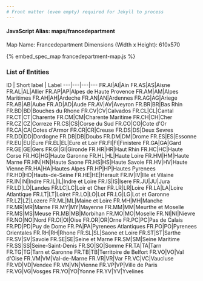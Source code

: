 ```yaml
---
# Front matter (even empty) required for Jekyll to process
---
```


#### JavaScript Alias: maps/francedepartment

Map Name: Francedepartment
Dimensions (Width x Height): 610x570



{% embed_spec_map francedepartment-map.js %}

### List of Entities

ID | Short label | Label
---|---|---|---
FR.AI|AI|Ain
FR.AS|AS|Aisne
FR.AL|AL|Allier
FR.AP|AP|Alpes de Haute Provence
FR.AM|AM|Alpes Maritimes
FR.AH|AH|Ardeche
FR.AN|AN|Ardennes
FR.AG|AG|Ariege
FR.AB|AB|Aube
FR.AD|AD|Aude
FR.AV|AV|Aveyron
FR.BR|BR|Bas Rhin
FR.BD|BD|Bouches du Rhone
FR.CV|CV|Calvados
FR.CL|CL|Cantal
FR.CT|CT|Charente
FR.CM|CM|Charente Maritime
FR.CH|CH|Cher
FR.CZ|CZ|Correze
FR.CS|CS|Corse du Sud
FR.CO|CO|Cote d'Or
FR.CA|CA|Cotes d'Armor
FR.CR|CR|Creuse
FR.DS|DS|Deux Sevres
FR.DD|DD|Dordogne
FR.DB|DB|Doubs
FR.DM|DM|Drome
FR.ES|ES|Essonne
FR.EU|EU|Eure
FR.EL|EL|Eure et Loir
FR.FI|FI|Finistere
FR.GA|GA|Gard
FR.GE|GE|Gers
FR.GI|GI|Gironde
FR.HR|HR|Haut Rhin
FR.HC|HC|Haute Corse
FR.HG|HG|Haute Garonne
FR.HL|HL|Haute Loire
FR.HM|HM|Haute Marne
FR.HN|HN|Haute Saone
FR.HS|HS|Haute Savoie
FR.HV|HV|Haute Vienne
FR.HA|HA|Hautes Alpes
FR.HP|HP|Hautes Pyrenees
FR.HD|HD|Hauts-de-Seine
FR.HE|HE|Herault
FR.IV|IV|Ille et Vilaine
FR.IN|IN|Indre
FR.IL|IL|Indre et Loire
FR.IS|IS|Isere
FR.JU|JU|Jura
FR.LD|LD|Landes
FR.LC|LC|Loir et Cher
FR.LR|LR|Loire
FR.LA|LA|Loire Atlantique
FR.LT|LT|Loiret
FR.LO|LO|Lot
FR.LG|LG|Lot et Garonne
FR.LZ|LZ|Lozere
FR.ML|ML|Maine et Loire
FR.MH|MH|Manche
FR.MR|MR|Marne
FR.MY|MY|Mayenne
FR.MM|MM|Meurthe et Moselle
FR.MS|MS|Meuse
FR.MB|MB|Morbihan
FR.MO|MO|Moselle
FR.NI|NI|Nievre
FR.NO|NO|Nord
FR.OI|OI|Oise
FR.OR|OR|Orne
FR.PC|PC|Pas de Calais
FR.PD|PD|Puy de Dome
FR.PA|PA|Pyrenees Atlantiques
FR.PO|PO|Pyrenees Orientales
FR.RH|RH|Rhone
FR.SL|SL|Saone et Loire
FR.ST|ST|Sarthe
FR.SV|SV|Savoie
FR.SE|SE|Seine et Marne
FR.SM|SM|Seine Maritime
FR.SS|SS|Seine-Saint-Denis
FR.SO|SO|Somme
FR.TA|TA|Tarn
FR.TG|TG|Tarn et Garonne
FR.TB|TB|Territoire de Belfort
FR.VO|VO|Val d'Oise
FR.VM|VM|Val-de-Marne
FR.VR|VR|Var
FR.VC|VC|Vaucluse
FR.VD|VD|Vendee
FR.VN|VN|Vienne
FR.VP|VP|Ville de Paris
FR.VG|VG|Vosges
FR.YO|YO|Yonne
FR.YV|YV|Yvelines

